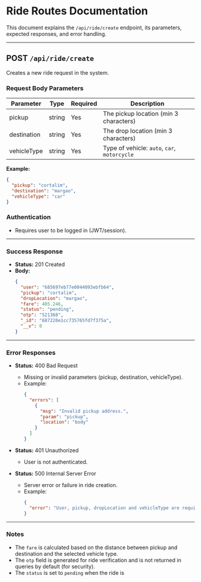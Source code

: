 # Ride Routes Documentation

This document explains the `/api/ride/create` endpoint, its parameters, expected responses, and error handling.

---

## POST `/api/ride/create`

Creates a new ride request in the system.

### Request Body Parameters

| Parameter     | Type   | Required | Description                                 |
|---------------|--------|----------|---------------------------------------------|
| pickup        | string | Yes      | The pickup location (min 3 characters)      |
| destination   | string | Yes      | The drop location (min 3 characters)        |
| vehicleType   | string | Yes      | Type of vehicle: `auto`, `car`, `motorcycle`|

**Example:**
```json
{
  "pickup": "cortalim",
  "destination": "margao",
  "vehicleType": "car"
}
```

### Authentication

- Requires user to be logged in (JWT/session).

---

### Success Response

- **Status:** 201 Created
- **Body:**
  ```json
  {
    "user": "685697eb77e0044093ebfb64",
    "pickup": "cortalim",
    "dropLocation": "margao",
    "fare": 405.246,
    "status": "pending",
    "otp": "521368",
    "_id": "687220e1cc735765fd7f375a",
    "__v": 0
  }
  ```

---

### Error Responses

- **Status:** 400 Bad Request
  - Missing or invalid parameters (pickup, destination, vehicleType).
  - Example:
    ```json
    {
      "errors": [
        {
          "msg": "Invalid pickup address.",
          "param": "pickup",
          "location": "body"
        }
      ]
    }
    ```

- **Status:** 401 Unauthorized
  - User is not authenticated.

- **Status:** 500 Internal Server Error
  - Server error or failure in ride creation.
  - Example:
    ```json
    {
      "error": "User, pickup, dropLocation and vehicleType are required"
    }
    ```

---

### Notes

- The `fare` is calculated based on the distance between pickup and destination and the selected vehicle type.
- The `otp` field is generated for ride verification and is not returned in queries by default (for security).
- The `status` is set to `pending` when the ride is